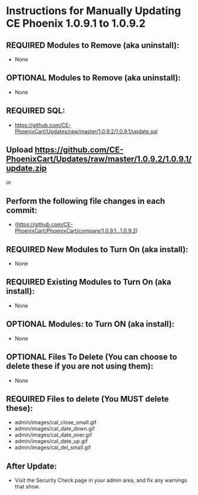 # Instructions for Manually Updating CE Phoenix 1.0.9.1 to 1.0.9.2

## REQUIRED Modules to Remove (aka uninstall):
* None

## OPTIONAL Modules to Remove (aka uninstall):
* None

## REQUIRED SQL:
* https://github.com/CE-PhoenixCart/Updates/raw/master/1.0.9.2/1.0.9.1/update.sql

## Upload https://github.com/CE-PhoenixCart/Updates/raw/master/1.0.9.2/1.0.9.1/update.zip
or
## Perform the following file changes in each commit:
* (https://github.com/CE-PhoenixCart/PhoenixCart/compare/1.0.9.1...1.0.9.2)

## REQUIRED New Modules to Turn On (aka install):
* None

## REQUIRED Existing Modules to Turn On (aka install):
* None

## OPTIONAL Modules: to Turn ON (aka install):
* None

## OPTIONAL Files To Delete (You can choose to delete these if you are not using them):
* None

## REQUIRED Files to delete (You MUST delete these):
* admin/images/cal_close_small.gif
* admin/images/cal_date_down.gif
* admin/images/cal_date_over.gif
* admin/images/cal_date_up.gif
* admin/images/cal_del_small.gif

## After Update:
* Visit the Security Check page in your admin area, and fix any warnings that show.  
